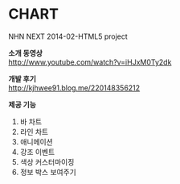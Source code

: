 CHART
====
NHN NEXT 2014-02-HTML5 project <br>

**소개 동영상**  <br>
http://www.youtube.com/watch?v=iHJxM0Ty2dk <br>

**개발 후기**  <br>
http://kjhwee91.blog.me/220148356212 <br>

**제공 기능**  <br>
  1) 바 차트 <br>
  2) 라인 차트 <br>
  3) 애니메이션 <br>
  4) 강조 이벤트 <br>
  5) 색상 커스터마이징 <br>
  6) 정보 박스 보여주기 <br>
